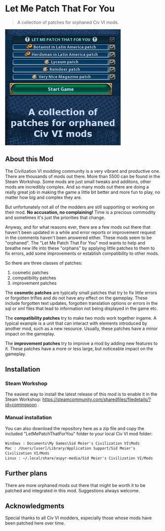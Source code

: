 # Let Me Patch That For You
> A collection of patches for orphaned Civ VI mods.

![Logo](MainBanner.png)


## About this Mod
The Civilization VI modding community is a very vibrant and productive one. There are thousands of mods out there. More than 5500 can be found in the Steam Workshop. Some mods are just small tweaks and additons, other mods are incredibly complex. And so many mods out there are doing a really great job in making the game a little bit better and more fun to play, no matter how big and complex they are.

But unfortunately not all of the modders are still supporting or working on their mod. **No accusation, no complaining!** Time is a precious commodity and sometimes it's just the priorities that change.

Anyway, and for what reasons ever, there are a few mods out there that haven't been updated in a while and error reports or improvement request in the comments haven't been answered either. These mods seem to be "orphaned".
The "Let Me Patch That For You" mod wants to help and breathe new life into these "orphans" by applying little patches to them to fix errors, add some improvements or establish compatibility to other mods.

So there are three classes of patches:
1. cosmetic patches
1. compatibility patches
1. improvement patches

The **cosmetic patches**  are typically small patches that try to fix little errors or forgotten trifles and do not have any effect on the gameplay. These include forgotten text updates, forgotten translation options or errors in the sql or xml files that lead to information not being displayed in the game etc.

The **compatibility patches** try to make two mods work together ingame. A typical example is a unit that can interact with elements introduced by another mod, such as a new resource. Usually, these patches have a minor impact on the gameplay.

The **improvement patches** try to improve a mod by adding new features to it. These patches have a more or less large, but noticeable impact on the gameplay.

## Installation

### Steam Workshop
The easiest way to install the latest release of this mod is to enable it in the Steam Workshop: https://steamcommunity.com/sharedfiles/filedetails/?id=comingsoon .

### Manual installation
You can also download the repository here as a zip file and copy the included "LetMePatchThatForYou" folder to your local Civ VI mod folder:

```
Windows : Documents\My Games\Sid Meier's Civilization VI\Mods
Mac : /Users/[user]/Library/Application Support/Sid Meier's Civilization VI/Mods
Linux : ~/.local/share/aspyr-media/Sid Meier's Civilization VI/Mods
```

## Further plans
There are more orphaned mods out there that might be worth it to be patched and integrated in this mod.
Suggestions always welcome.

## Acknowledgments

Special thanks to all Civ VI modders, especially those whose mods have been patched here over time.
